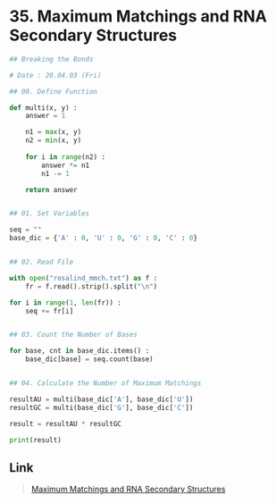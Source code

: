 # 35. Maximum Matchings and RNA Secondary Structures
```python
## Breaking the Bonds

# Date : 20.04.03 (Fri)

## 00. Define Function

def multi(x, y) :
	answer = 1

	n1 = max(x, y)
	n2 = min(x, y)
	
	for i in range(n2) :
		answer *= n1
		n1 -= 1

	return answer


## 01. Set Variables

seq = ""
base_dic = {'A' : 0, 'U' : 0, 'G' : 0, 'C' : 0}


## 02. Read File

with open("rosalind_mmch.txt") as f :
	fr = f.read().strip().split("\n")

for i in range(1, len(fr)) :
	seq += fr[i]


## 03. Count the Number of Bases

for base, cnt in base_dic.items() :
	base_dic[base] = seq.count(base)


## 04. Calculate the Number of Maximum Matchings

resultAU = multi(base_dic['A'], base_dic['U'])
resultGC = multi(base_dic['G'], base_dic['C'])

result = resultAU * resultGC

print(result)
```
## Link
> [Maximum Matchings and RNA Secondary Structures](http://rosalind.info/problems/mmch/)
